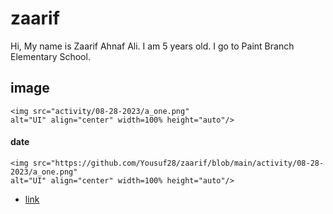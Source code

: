 # zaarif

Hi, My name is Zaarif Ahnaf Ali. I am 5 years old. I go to Paint Branch Elementary School.  

## image   



    <img src="activity/08-28-2023/a_one.png" 
    alt="UI" align="center" width=100% height="auto"/>

#### date   

    <img src="https://github.com/Yousuf28/zaarif/blob/main/activity/08-28-2023/a_one.png" 
    alt="UI" align="center" width=100% height="auto"/>

- [link]('')
